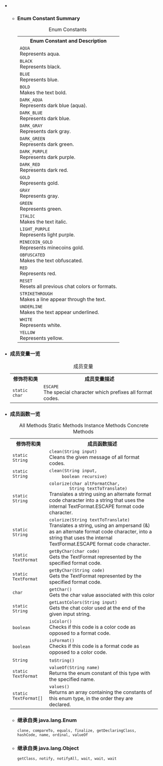 <div class="summary">
<ul class="blockList">
<li class="blockList">
<!-- =========== ENUM CONSTANT SUMMARY =========== -->
<ul class="blockList">
<li class="blockList"><a name="enum.constant.summary">
<!--   -->
</a>
<h3>Enum Constant Summary</h3>
<table class="memberSummary" border="0" cellpadding="3" cellspacing="0" summary="Enum Constant Summary table, listing enum constants, and an explanation">
<caption><span>Enum Constants</span><span class="tabEnd"> </span></caption>
<tr>
<th class="colOne" scope="col">Enum Constant and Description</th>
</tr>
<tr class="altColor">
<td class="colOne"><code><span class="memberNameLink"><a >AQUA</a></span></code>
<div class="block">Represents aqua.</div>
</td>
</tr>
<tr class="rowColor">
<td class="colOne"><code><span class="memberNameLink"><a >BLACK</a></span></code>
<div class="block">Represents black.</div>
</td>
</tr>
<tr class="altColor">
<td class="colOne"><code><span class="memberNameLink"><a >BLUE</a></span></code>
<div class="block">Represents blue.</div>
</td>
</tr>
<tr class="rowColor">
<td class="colOne"><code><span class="memberNameLink"><a >BOLD</a></span></code>
<div class="block">Makes the text bold.</div>
</td>
</tr>
<tr class="altColor">
<td class="colOne"><code><span class="memberNameLink"><a >DARK_AQUA</a></span></code>
<div class="block">Represents dark blue (aqua).</div>
</td>
</tr>
<tr class="rowColor">
<td class="colOne"><code><span class="memberNameLink"><a >DARK_BLUE</a></span></code>
<div class="block">Represents dark blue.</div>
</td>
</tr>
<tr class="altColor">
<td class="colOne"><code><span class="memberNameLink"><a >DARK_GRAY</a></span></code>
<div class="block">Represents dark gray.</div>
</td>
</tr>
<tr class="rowColor">
<td class="colOne"><code><span class="memberNameLink"><a >DARK_GREEN</a></span></code>
<div class="block">Represents dark green.</div>
</td>
</tr>
<tr class="altColor">
<td class="colOne"><code><span class="memberNameLink"><a >DARK_PURPLE</a></span></code>
<div class="block">Represents dark purple.</div>
</td>
</tr>
<tr class="rowColor">
<td class="colOne"><code><span class="memberNameLink"><a >DARK_RED</a></span></code>
<div class="block">Represents dark red.</div>
</td>
</tr>
<tr class="altColor">
<td class="colOne"><code><span class="memberNameLink"><a >GOLD</a></span></code>
<div class="block">Represents gold.</div>
</td>
</tr>
<tr class="rowColor">
<td class="colOne"><code><span class="memberNameLink"><a >GRAY</a></span></code>
<div class="block">Represents gray.</div>
</td>
</tr>
<tr class="altColor">
<td class="colOne"><code><span class="memberNameLink"><a >GREEN</a></span></code>
<div class="block">Represents green.</div>
</td>
</tr>
<tr class="rowColor">
<td class="colOne"><code><span class="memberNameLink"><a >ITALIC</a></span></code>
<div class="block">Makes the text italic.</div>
</td>
</tr>
<tr class="altColor">
<td class="colOne"><code><span class="memberNameLink"><a >LIGHT_PURPLE</a></span></code>
<div class="block">Represents light purple.</div>
</td>
</tr>
<tr class="rowColor">
<td class="colOne"><code><span class="memberNameLink"><a >MINECOIN_GOLD</a></span></code>
<div class="block">Represents minecoins gold.</div>
</td>
</tr>
<tr class="altColor">
<td class="colOne"><code><span class="memberNameLink"><a >OBFUSCATED</a></span></code>
<div class="block">Makes the text obfuscated.</div>
</td>
</tr>
<tr class="rowColor">
<td class="colOne"><code><span class="memberNameLink"><a >RED</a></span></code>
<div class="block">Represents red.</div>
</td>
</tr>
<tr class="altColor">
<td class="colOne"><code><span class="memberNameLink"><a >RESET</a></span></code>
<div class="block">Resets all previous chat colors or formats.</div>
</td>
</tr>
<tr class="rowColor">
<td class="colOne"><code><span class="memberNameLink"><a >STRIKETHROUGH</a></span></code>
<div class="block">Makes a line appear through the text.</div>
</td>
</tr>
<tr class="altColor">
<td class="colOne"><code><span class="memberNameLink"><a >UNDERLINE</a></span></code>
<div class="block">Makes the text appear underlined.</div>
</td>
</tr>
<tr class="rowColor">
<td class="colOne"><code><span class="memberNameLink"><a >WHITE</a></span></code>
<div class="block">Represents white.</div>
</td>
</tr>
<tr class="altColor">
<td class="colOne"><code><span class="memberNameLink"><a >YELLOW</a></span></code>
<div class="block">Represents yellow.</div>
</td>
</tr>
</table>
</li>
</ul>  
<li class="blockList"><a name="field.summary">
<!--   -->
</a>
<h3>成员变量一览</h3>
<table class="memberSummary" border="0" cellpadding="3" cellspacing="0" summary="Field Summary table, listing fields, and an explanation">
<caption><span>成员变量</span><span class="tabEnd"> </span></caption>
<tr>
<th>修饰符和类</th>
<th>成员变量描述</th>
</tr>
<tr class="altColor">
<td class="colFirst"><code>static char</code></td>
<td class="colLast"><code><span class="memberNameLink"><a >ESCAPE</a></span></code>
<div class="block">The special character which prefixes all format codes.</div>
</td>
</tr>
</table>
</li>
</ul>
<!-- ========== METHOD SUMMARY =========== -->
<ul class="blockList">
<li class="blockList"><a name="method.summary">
<!--   -->
</a>
<h3>成员函数一览</h3>
<table class="memberSummary" border="0" cellpadding="3" cellspacing="0" summary="Method Summary table, listing methods, and an explanation">
<caption><span id="t0" class="activeTableTab"><span>All Methods</span><span class="tabEnd"> </span></span><span id="t1" class="tableTab"><span><a >Static Methods</a></span><span class="tabEnd"> </span></span><span id="t2" class="tableTab"><span><a >Instance Methods</a></span><span class="tabEnd"> </span></span><span id="t4" class="tableTab"><span><a >Concrete Methods</a></span><span class="tabEnd"> </span></span></caption>
<tr>
<th>修饰符和类</th>
<th>成员函数描述</th>
</tr>
<tr id="i0" class="altColor">
<td class="colFirst"><code>static <a  title="class or interface in java.lang">String</a></code></td>
<td class="colLast"><code><span class="memberNameLink"><a >clean</a></span>(<a  title="class or interface in java.lang">String</a> input)</code>
<div class="block">Cleans the given message of all format codes.</div>
</td>
</tr>
<tr id="i1" class="rowColor">
<td class="colFirst"><code>static <a  title="class or interface in java.lang">String</a></code></td>
<td class="colLast"><code><span class="memberNameLink"><a >clean</a></span>(<a  title="class or interface in java.lang">String</a> input,
     boolean recursive)</code> </td>
</tr>
<tr id="i2" class="altColor">
<td class="colFirst"><code>static <a  title="class or interface in java.lang">String</a></code></td>
<td class="colLast"><code><span class="memberNameLink"><a >colorize</a></span>(char altFormatChar,
        <a  title="class or interface in java.lang">String</a> textToTranslate)</code>
<div class="block">Translates a string using an alternate format code character into a
 string that uses the internal TextFormat.ESCAPE format code
 character.</div>
</td>
</tr>
<tr id="i3" class="rowColor">
<td class="colFirst"><code>static <a  title="class or interface in java.lang">String</a></code></td>
<td class="colLast"><code><span class="memberNameLink"><a >colorize</a></span>(<a  title="class or interface in java.lang">String</a> textToTranslate)</code>
<div class="block">Translates a string, using an ampersand (&amp;) as an alternate format code
 character, into a string that uses the internal TextFormat.ESCAPE format
 code character.</div>
</td>
</tr>
<tr id="i4" class="altColor">
<td class="colFirst"><code>static <a  title="enum in cn.nukkit.utils">TextFormat</a></code></td>
<td class="colLast"><code><span class="memberNameLink"><a >getByChar</a></span>(char code)</code>
<div class="block">Gets the TextFormat represented by the specified format code.</div>
</td>
</tr>
<tr id="i5" class="rowColor">
<td class="colFirst"><code>static <a  title="enum in cn.nukkit.utils">TextFormat</a></code></td>
<td class="colLast"><code><span class="memberNameLink"><a >getByChar</a></span>(<a  title="class or interface in java.lang">String</a> code)</code>
<div class="block">Gets the TextFormat represented by the specified format code.</div>
</td>
</tr>
<tr id="i6" class="altColor">
<td class="colFirst"><code>char</code></td>
<td class="colLast"><code><span class="memberNameLink"><a >getChar</a></span>()</code>
<div class="block">Gets the char value associated with this color</div>
</td>
</tr>
<tr id="i7" class="rowColor">
<td class="colFirst"><code>static <a  title="class or interface in java.lang">String</a></code></td>
<td class="colLast"><code><span class="memberNameLink"><a >getLastColors</a></span>(<a  title="class or interface in java.lang">String</a> input)</code>
<div class="block">Gets the chat color used at the end of the given input string.</div>
</td>
</tr>
<tr id="i8" class="altColor">
<td class="colFirst"><code>boolean</code></td>
<td class="colLast"><code><span class="memberNameLink"><a >isColor</a></span>()</code>
<div class="block">Checks if this code is a color code as opposed to a format code.</div>
</td>
</tr>
<tr id="i9" class="rowColor">
<td class="colFirst"><code>boolean</code></td>
<td class="colLast"><code><span class="memberNameLink"><a >isFormat</a></span>()</code>
<div class="block">Checks if this code is a format code as opposed to a color code.</div>
</td>
</tr>
<tr id="i10" class="altColor">
<td class="colFirst"><code><a  title="class or interface in java.lang">String</a></code></td>
<td class="colLast"><code><span class="memberNameLink"><a >toString</a></span>()</code> </td>
</tr>
<tr id="i11" class="rowColor">
<td class="colFirst"><code>static <a  title="enum in cn.nukkit.utils">TextFormat</a></code></td>
<td class="colLast"><code><span class="memberNameLink"><a >valueOf</a></span>(<a  title="class or interface in java.lang">String</a> name)</code>
<div class="block">Returns the enum constant of this type with the specified name.</div>
</td>
</tr>
<tr id="i12" class="altColor">
<td class="colFirst"><code>static <a  title="enum in cn.nukkit.utils">TextFormat</a>[]</code></td>
<td class="colLast"><code><span class="memberNameLink"><a >values</a></span>()</code>
<div class="block">Returns an array containing the constants of this enum type, in
the order they are declared.</div>
</td>
</tr>
</table>
<ul class="blockList">
<li class="blockList"><a name="methods.inherited.from.class.java.lang.Enum">
<!--   -->
</a>
<h3>继承自类 java.lang.<a  title="class or interface in java.lang">Enum</a></h3>
<code><a  title="class or interface in java.lang">clone</a>, <a  title="class or interface in java.lang">compareTo</a>, <a  title="class or interface in java.lang">equals</a>, <a  title="class or interface in java.lang">finalize</a>, <a  title="class or interface in java.lang">getDeclaringClass</a>, <a  title="class or interface in java.lang">hashCode</a>, <a  title="class or interface in java.lang">name</a>, <a  title="class or interface in java.lang">ordinal</a>, <a  title="class or interface in java.lang">valueOf</a></code></li>
</ul>
<ul class="blockList">
<li class="blockList"><a name="methods.inherited.from.class.java.lang.Object">
<!--   -->
</a>
<h3>继承自类 java.lang.<a  title="class or interface in java.lang">Object</a></h3>
<code><a  title="class or interface in java.lang">getClass</a>, <a  title="class or interface in java.lang">notify</a>, <a  title="class or interface in java.lang">notifyAll</a>, <a  title="class or interface in java.lang">wait</a>, <a  title="class or interface in java.lang">wait</a>, <a  title="class or interface in java.lang">wait</a></code></li>
</ul>
</li>
</ul>
</li>
</ul>
</div>

